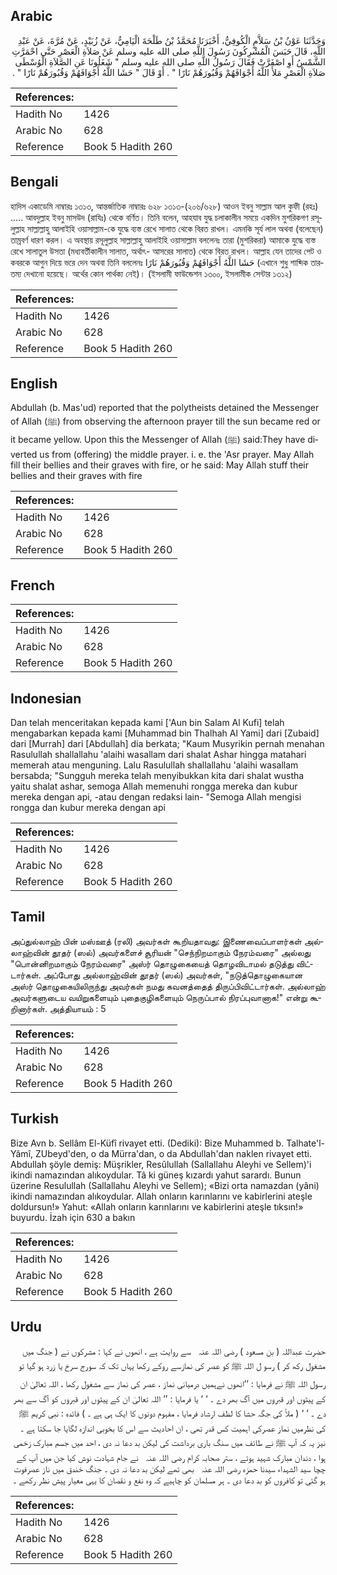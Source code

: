 ## Arabic


<div dir="rtl" lang="ar" style={{fontSize:'larger',backgroundColor:'#f8f9fa',padding:20}}>
وَحَدَّثَنَا عَوْنُ بْنُ سَلاَّمٍ الْكُوفِيُّ، أَخْبَرَنَا مُحَمَّدُ بْنُ طَلْحَةَ الْيَامِيُّ، عَنْ زُبَيْدٍ، عَنْ مُرَّةَ، عَنْ عَبْدِ اللَّهِ، قَالَ حَبَسَ الْمُشْرِكُونَ رَسُولَ اللَّهِ صلى الله عليه وسلم عَنْ صَلاَةِ الْعَصْرِ حَتَّى احْمَرَّتِ الشَّمْسُ أَوِ اصْفَرَّتْ فَقَالَ رَسُولُ اللَّهِ صلى الله عليه وسلم ‏"‏ شَغَلُونَا عَنِ الصَّلاَةِ الْوُسْطَى صَلاَةِ الْعَصْرِ مَلأَ اللَّهُ أَجْوَافَهُمْ وَقُبُورَهُمْ نَارًا ‏"‏ ‏.‏ أَوْ قَالَ ‏"‏ حَشَا اللَّهُ أَجْوَافَهُمْ وَقُبُورَهُمْ نَارًا ‏"‏ ‏.‏
</div>
<div style={{backgroundColor:'#f8f9fa',padding:20, marginBottom: 10}}><table> <thead> <tr> <th>References:</th> <th></th> </tr> </thead> <tbody><tr><td>Hadith No</td><td>1426</td></tr><tr><td>Arabic No</td><td>628</td></tr><tr><td>Reference</td><td>Book 5 Hadith 260</td></tr></tbody></table></div>

## Bengali


<div dir="ltr" lang="bn" style={{fontSize:'larger',backgroundColor:'#f8f9fa',padding:20}}>
হাদিস একাডেমি নাম্বারঃ ১৩১৩, আন্তর্জাতিক নাম্বারঃ ৬২৮ ১৩১৩-(২০৬/৬২৮) আওন ইবনু সাল্লাম আল কুফী (রহঃ) ..... আবদুল্লাহ ইবনু মাসউদ (রাযিঃ) থেকে বর্ণিত। তিনি বলেন, আহযাব যুদ্ধ চলাকালীন সময়ে একদিন মুশরিকগণ রসূলুল্লাহ সাল্লাল্লাহু আলাইহি ওয়াসাল্লাম-কে যুদ্ধে ব্যস্ত রেখে সালাত থেকে বিরত রাখল। এমনকি সূর্য লাল অথবা (বলেছেন) তাম্রবর্ণ ধারণ করল। এ অবস্থায় রসূলুল্লাহ সাল্লাল্লাহু আলাইহি ওয়াসাল্লাম বললেনঃ তারা (মুশরিকরা) আমাকে যুদ্ধে ব্যস্ত রেখে সালাতুল উসতা (মধ্যবর্তীকালীন সালাত, অর্থাৎ- আসরের সালাত) থেকে বিরত রাখল। আল্লাহ যেন তাদের পেট ও কবরকে আগুন দিয়ে ভরে দেন অথবা তিনি বললেনঃ حَشَا اللَّهُ أَجْوَافَهُمْ وَقُبُورَهُمْ نَارًا (এখানে শুধু শাব্দিক তারতম্য দেখানো হয়েছে। অর্থের কোন পার্থক্য নেই)। (ইসলামী ফাউন্ডেশন ১৩০০, ইসলামীক সেন্টার ১৩১২)
</div>
<div style={{backgroundColor:'#f8f9fa',padding:20, marginBottom: 10}}><table> <thead> <tr> <th>References:</th> <th></th> </tr> </thead> <tbody><tr><td>Hadith No</td><td>1426</td></tr><tr><td>Arabic No</td><td>628</td></tr><tr><td>Reference</td><td>Book 5 Hadith 260</td></tr></tbody></table></div>

## English


<div dir="ltr" lang="en" style={{fontSize:'larger',backgroundColor:'#f8f9fa',padding:20}}>
Abdullah (b. Mas'ud) reported that the polytheists detained the Messenger of Allah (ﷺ) from observing the afternoon prayer till the sun became red or it became yellow. Upon this the Messenger of Allah (ﷺ) said:They have diverted us from (offering) the middle prayer. i. e. the 'Asr prayer. May Allah fill their bellies and their graves with fire, or he said: May Allah stuff their bellies and their graves with fire
</div>
<div style={{backgroundColor:'#f8f9fa',padding:20, marginBottom: 10}}><table> <thead> <tr> <th>References:</th> <th></th> </tr> </thead> <tbody><tr><td>Hadith No</td><td>1426</td></tr><tr><td>Arabic No</td><td>628</td></tr><tr><td>Reference</td><td>Book 5 Hadith 260</td></tr></tbody></table></div>

## French


<div dir="ltr" lang="fr" style={{fontSize:'larger',backgroundColor:'#f8f9fa',padding:20}}>

</div>
<div style={{backgroundColor:'#f8f9fa',padding:20, marginBottom: 10}}><table> <thead> <tr> <th>References:</th> <th></th> </tr> </thead> <tbody><tr><td>Hadith No</td><td>1426</td></tr><tr><td>Arabic No</td><td>628</td></tr><tr><td>Reference</td><td>Book 5 Hadith 260</td></tr></tbody></table></div>

## Indonesian


<div dir="ltr" lang="id" style={{fontSize:'larger',backgroundColor:'#f8f9fa',padding:20}}>
Dan telah menceritakan kepada kami ['Aun bin Salam Al Kufi] telah mengabarkan kepada kami [Muhammad bin Thalhah Al Yami] dari [Zubaid] dari [Murrah] dari [Abdullah] dia berkata; "Kaum Musyrikin pernah menahan Rasulullah shallallahu 'alaihi wasallam dari shalat Ashar hingga matahari memerah atau menguning. Lalu Rasulullah shallallahu 'alaihi wasallam bersabda; "Sungguh mereka telah menyibukkan kita dari shalat wustha yaitu shalat ashar, semoga Allah memenuhi rongga mereka dan kubur mereka dengan api, -atau dengan redaksi lain- "Semoga Allah mengisi rongga dan kubur mereka dengan api
</div>
<div style={{backgroundColor:'#f8f9fa',padding:20, marginBottom: 10}}><table> <thead> <tr> <th>References:</th> <th></th> </tr> </thead> <tbody><tr><td>Hadith No</td><td>1426</td></tr><tr><td>Arabic No</td><td>628</td></tr><tr><td>Reference</td><td>Book 5 Hadith 260</td></tr></tbody></table></div>

## Tamil


<div dir="ltr" lang="ta" style={{fontSize:'larger',backgroundColor:'#f8f9fa',padding:20}}>
அப்துல்லாஹ் பின் மஸ்ஊத் (ரலி) அவர்கள் கூறியதாவது: இணைவைப்பாளர்கள் அல்லாஹ்வின் தூதர் (ஸல்) அவர்களைச் சூரியன் "செந்நிறமாகும் நேரம்வரை" அல்லது "பொன்னிறமாகும் நேரம்வரை" அஸ்ர் தொழுகையைத் தொழவிடாமல் தடுத்து விட்டார்கள். அப்போது அல்லாஹ்வின் தூதர் (ஸல்) அவர்கள், "நடுத்தொழுகையான அஸ்ர் தொழுகையிலிருந்து அவர்கள் நமது கவனத்தைத் திருப்பிவிட்டார்கள். அல்லாஹ் அவர்களுடைய வயிறுகளையும் புதைகுழிகளையும் நெருப்பால் நிரப்புவானாக!" என்று கூறினார்கள். அத்தியாயம் : 5
</div>
<div style={{backgroundColor:'#f8f9fa',padding:20, marginBottom: 10}}><table> <thead> <tr> <th>References:</th> <th></th> </tr> </thead> <tbody><tr><td>Hadith No</td><td>1426</td></tr><tr><td>Arabic No</td><td>628</td></tr><tr><td>Reference</td><td>Book 5 Hadith 260</td></tr></tbody></table></div>

## Turkish


<div dir="ltr" lang="tr" style={{fontSize:'larger',backgroundColor:'#f8f9fa',padding:20}}>
Bize Avn b. Sellâm El-Küfî rivayet etti. (Dediki): Bize Muhammed b. Talhate'l-Yâmî, ZUbeyd'den, o da Mürra'dan, o da Abdullah'dan naklen rivayet etti. Abdullah şöyle demiş: Müşrikler, Resûlullah (Sallallahu Aleyhi ve Sellem)'i ikindi namazından alıkoydular. Tâ ki güneş kızardı yahut sarardı. Bunun üzerine Resulullah (Sallallahu Aleyhi ve Sellem); «Bizi orta namazdan (yâni) ikindi namazından alıkoydular. Allah onların karınlarını ve kabirlerini ateşle doldursun!» Yahut: «Allah onların karınlarını ve kabirlerini ateşle tıksın!» buyurdu. İzah için 630 a bakın
</div>
<div style={{backgroundColor:'#f8f9fa',padding:20, marginBottom: 10}}><table> <thead> <tr> <th>References:</th> <th></th> </tr> </thead> <tbody><tr><td>Hadith No</td><td>1426</td></tr><tr><td>Arabic No</td><td>628</td></tr><tr><td>Reference</td><td>Book 5 Hadith 260</td></tr></tbody></table></div>

## Urdu


<div dir="rtl" lang="ur" style={{fontSize:'larger',backgroundColor:'#f8f9fa',padding:20}}>
حضرت عبداللہ ( بن مسعود ) ‌رضی ‌اللہ ‌عنہ ‌ ‌ سے روایت ہے ، انھوں نے کہا : مشرکوں نے ( جنگ میں مشغول رکھ کر ) رسو ل اللہ ﷺ کو عصر کی نمازسے روکے رکھا یہاں تک کہ سورج سرخ یا زرد ہو گیا تو رسول اللہ ﷺ نے فرمایا : ’’انھوں نےہمیں درمیانی نماز ، عصر کی نماز سے مشغول رکھا ، اللہ تعالیٰ ان کے پیٹوں اور قبروں میں آگ بھر دے ۔ ‘ ‘ یا فرمایا : ’’ اللہ تعالیٰ ان کے پیٹوں اور قبروں کو آگ سے بھر دے ۔ ‘ ‘ ( ملأ کی جگہ حشا کا لظف ارشاد فرمایا ، مفہوم دونوں کا ایک ہی ہے ۔ ) فائدہ : نبی کریم ﷺ کی نظرمیں نماز عصرکی اہمیت کس قدر تھی ، ان احادیث سے اس کا بخوبی اندازہ لگایا جا سکتا ہے ۔ نیز یہ کہ آپ ﷺ نے طائف میں سنگ باری برداشت کی لیکن بد دعا نہ دی ، احد میں جسم مبارک زخمی ہوا ، دندان مبارک شہید ہوئے ، ستر صحابہ کرام ‌رضی ‌اللہ ‌عنہ ‌ ‌ نے جام شہادت نوش کیا جن میں آپ کے چچا سید الشہداء سیدنا حمزہ ‌رضی ‌اللہ ‌عنہ ‌ ‌ بھی تھے لیکن بد دعا نہ دی ۔ جنگ خندق میں ناز عصرفوت ہو گئی تو کافروں کو بد دعا دی ۔ ہر مسلمان کو چاہیے کہ وہ نفع و نقصان کا یہی معیار پیش نظر رکھے ۔
</div>
<div style={{backgroundColor:'#f8f9fa',padding:20, marginBottom: 10}}><table> <thead> <tr> <th>References:</th> <th></th> </tr> </thead> <tbody><tr><td>Hadith No</td><td>1426</td></tr><tr><td>Arabic No</td><td>628</td></tr><tr><td>Reference</td><td>Book 5 Hadith 260</td></tr></tbody></table></div>